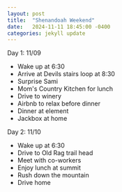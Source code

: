 ```yaml
---
layout: post
title:  "Shenandoah Weekend"
date:   2024-11-11 18:45:00 -0400
categories: jekyll update
---
```


Day 1: 11/09
- Wake up at 6:30
- Arrive at Devils stairs loop at 8:30
- Surprise Sami
- Mom's Country Kitchen for lunch
- Drive to winery
- Airbnb to relax before dinner
- Dinner at element
- Jackbox at home

Day 2: 11/10
- Wake up at 6:30
- Drive to Old Rag trail head
- Meet with co-workers
- Enjoy lunch at summit
- Rush down the mountain
- Drive home

